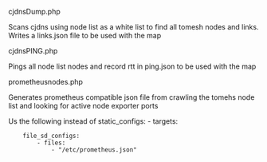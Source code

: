 cjdnsDump.php

Scans cjdns using node list as a white list to find all tomesh nodes and links. Writes a links.json file to be used with the map

cjdnsPING.php

Pings all node list nodes and record rtt in ping.json to be used with the map

prometheusnodes.php

Generates prometheus compatible json file from crawling the tomehs node list and looking for active node exporter ports

Us the following instead of static_configs: - targets:

```
    file_sd_configs:
        - files:
            - "/etc/prometheus.json"
```

